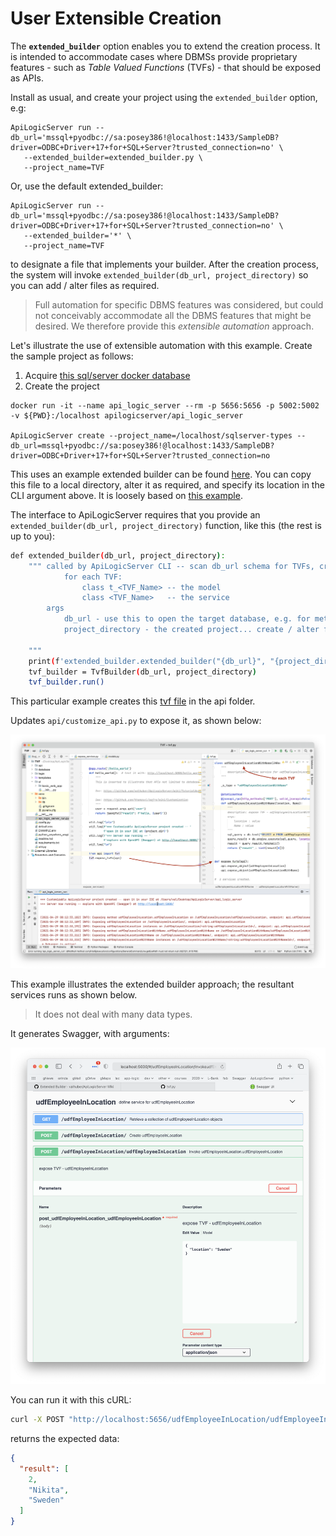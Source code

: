 

# User Extensible Creation

The **`extended_builder`** option enables you to extend the creation process. It is intended to accommodate cases where DBMSs provide proprietary features - such as _Table Valued Functions_ (TVFs) - that should be exposed as APIs.

Install as usual, and create your project using the `extended_builder` option, e.g:

```
ApiLogicServer run --db_url='mssql+pyodbc://sa:posey386!@localhost:1433/SampleDB?driver=ODBC+Driver+17+for+SQL+Server?trusted_connection=no' \
   --extended_builder=extended_builder.py \
   --project_name=TVF
```

Or, use the default extended_builder:

```
ApiLogicServer run --db_url='mssql+pyodbc://sa:posey386!@localhost:1433/SampleDB?driver=ODBC+Driver+17+for+SQL+Server?trusted_connection=no' \
   --extended_builder='*' \
   --project_name=TVF
```

to designate a file that implements your builder. After the creation process, the system will invoke `extended_builder(db_url, project_directory)` so you can add / alter files as required.

> Full automation for specific DBMS features was considered, but could not conceivably accommodate all the DBMS features that might be desired. We therefore provide this _extensible automation_ approach.

Let's illustrate the use of extensible automation with this example.  Create the sample project as follows:

1.  Acquire [this sql/server docker database](../Testing#northwind---sqlserver--docker)
2.  Create the project

```
docker run -it --name api_logic_server --rm -p 5656:5656 -p 5002:5002 -v ${PWD}:/localhost apilogicserver/api_logic_server

ApiLogicServer create --project_name=/localhost/sqlserver-types --db_url=mssql+pyodbc://sa:posey386!@localhost:1433/SampleDB?driver=ODBC+Driver+17+for+SQL+Server?trusted_connection=no
```

This uses an example extended builder can be found [here](https://github.com/valhuber/ApiLogicServer/blob/main/api_logic_server_cli/extended_builder.py). You can copy this file to a local directory, alter it as required, and specify its location in the CLI argument above. It is loosely based on [this example](https://gist.github.com/thomaxxl/f8cff63a80979b4a4da70fd835ec2b99).

The interface to ApiLogicServer requires that you provide an `extended_builder(db_url, project_directory)` function, like this (the rest is up to you):

```bash
def extended_builder(db_url, project_directory):
    """ called by ApiLogicServer CLI -- scan db_url schema for TVFs, create api/tvf.py
            for each TVF:
                class t_<TVF_Name> -- the model
                class <TVF_Name>   -- the service
        args
            db_url - use this to open the target database, e.g. for meta data
            project_directory - the created project... create / alter files here

    """
    print(f'extended_builder.extended_builder("{db_url}", "{project_directory}"')
    tvf_builder = TvfBuilder(db_url, project_directory)
    tvf_builder.run()
```

This particular example creates this [tvf file](https://github.com/valhuber/ApiLogicServer/blob/main/tvf.txt) in the api folder.

Updates `api/customize_api.py` to expose it, as shown below:

![](../images/extended_builder/activate.png?raw=true)


This example illustrates the extended builder approach; the resultant services runs as shown below.

> It does not deal with many data types.

It generates Swagger, with arguments:

![](../images/extended_builder/swagger.png?raw=true)

You can run it with this cURL:

```bash
curl -X POST "http://localhost:5656/udfEmployeeInLocation/udfEmployeeInLocation" -H  "accept: application/vnd.api+json" -H  "Content-Type: application/json" -d "{  \"location\": \"Sweden\"}"
```

returns the expected data:

```json
{
  "result": [
    2,
    "Nikita",
    "Sweden"
  ]
}
```
